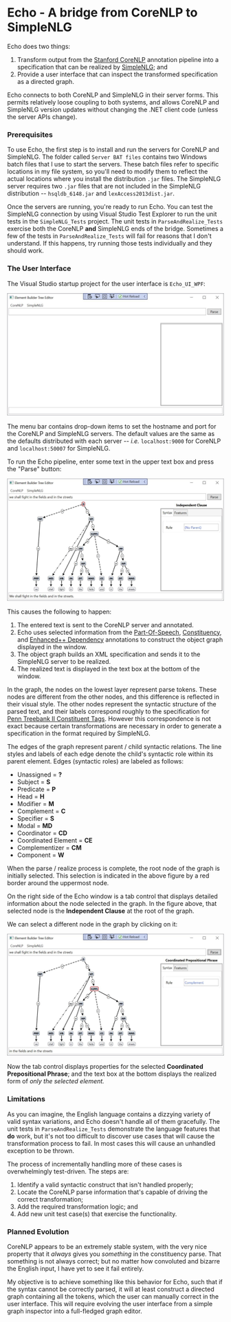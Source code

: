 # Echo - A bridge from CoreNLP to SimpleNLG

Echo does two things:

1.  Transform output from the [Stanford CoreNLP](https://stanfordnlp.github.io/CoreNLP/) annotation pipeline into a specification that can be realized by [SimpleNLG](https://github.com/simplenlg/simplenlg); and
2.  Provide a user interface that can inspect the transformed specification as a directed graph.

Echo connects to both CoreNLP and SimpleNLG in their server forms.  This permits relatively loose coupling to both systems, and allows CoreNLP and SimpleNLG version updates without changing the .NET client code (unless the server APIs change).

### Prerequisites

To use Echo, the first step is to install and run the servers for CoreNLP and SimpleNLG.  The folder called `Server BAT files` contains two Windows batch files that I use to start the servers.  These batch files refer to specific locations in my file system, so you'll need to modify them to reflect the actual locations where you install the distribution `.jar` files.  The SimpleNLG server requires two `.jar` files that are not included in the SimpleNLG distribution -- `hsqldb_6148.jar` and `lexAccess2013dist.jar`.

Once the servers are running, you're ready to run Echo.  You can test the SimpleNLG connection by using Visual Studio Test Explorer to run the unit tests in the `SimpleNLG_Tests` project.  The unit tests in `ParseAndRealize_Tests` exercise both the CoreNLP **and** SimpleNLG ends of the bridge.  Sometimes a few of the tests in `ParseAndRealize_Tests` will fail for reasons that I don't understand.  If this happens, try running those tests individually and they should work.

### The User Interface

The Visual Studio startup project for the user interface is `Echo_UI_WPF`:

![Image of Echo WPF Window](/docs/images/EmptyWindow.jpg)

The menu bar contains drop-down items to set the hostname and port for the CoreNLP and SimpleNLG servers.  The default values are the same as the defaults distributed with each server -- *i.e.* `localhost:9000` for CoreNLP and `localhost:50007` for SimpleNLG.

To run the Echo pipeline, enter some text in the upper text box and press the "Parse" button:

![Image of parsed and realized sentence](/docs/images/ParsedAndRealizedRootSelected.jpg)

This causes the following to happen:

1.  The entered text is sent to the CoreNLP server and annotated.  
2.  Echo uses selected information from the [Part-Of-Speech](https://stanfordnlp.github.io/CoreNLP/pos.html), [Constituency](https://stanfordnlp.github.io/CoreNLP/parse.html), and [Enhanced++ Dependency](https://universaldependencies.org/u/dep/index.html) annotations to construct the object graph displayed in the window.
3.  The object graph builds an XML specification and sends it to the SimpleNLG server to be realized.
4.  The realized text is displayed in the text box at the bottom of the window.

In the graph, the nodes on the lowest layer represent parse tokens.  These nodes are different from the other nodes, and this difference is reflected in their visual style.  The other nodes represent the syntactic structure of the parsed text, and their labels correspond roughly to the specification for [Penn Treebank II Constituent Tags](http://www.surdeanu.info/mihai/teaching/ista555-fall13/readings/PennTreebankConstituents.html).  However this correspondence is not exact because certain transformations are necessary in order to generate a specification in the format required by SimpleNLG.

The edges of the graph represent parent / child syntactic relations.  The line styles and labels of each edge denote the child's syntactic role within its parent element.  Edges (syntactic roles) are labeled as follows:

* Unassigned = **?**
* Subject = **S**
* Predicate = **P**
* Head = **H**
* Modifier = **M**
* Complement = **C**
* Specifier = **S**
* Modal = **MD**
* Coordinator = **CD**
* Coordinated Element = **CE**
* Complementizer = **CM**
* Component = **W**

When the parse / realize process is complete, the root node of the graph is initially selected.  This selection is indicated in the above figure by a red border around the uppermost node.

On the right side of the Echo window is a tab control that displays detailed information about the node selected in the graph.  In the figure above, that selected node is the **Independent Clause** at the root of the graph.

We can select a different node in the graph by clicking on it:

![Image of selected coordinated prepositional phrase](/docs/images/ParsedAndRealizedCPPSelected.jpg)

Now the tab control displays properties for the selected **Coordinated Prepositional Phrase**; and the text box at the bottom displays the realized form of *only the selected element.*

### Limitations

As you can imagine, the English language contains a dizzying variety of valid syntax variations, and Echo doesn't handle all of them gracefully.  The unit tests in `ParseAndRealize_Tests` demonstrate the language features that **do** work, but it's not too difficult to discover use cases that will cause the transformation process to fail.  In most cases this will cause an unhandled exception to be thrown.

The process of incrementally handling more of these cases is overwhelmingly test-driven.  The steps are:

1. Identify a valid syntactic construct that isn't handled properly;
2. Locate the CoreNLP parse information that's capable of driving the correct transformation;
3. Add the required transformation logic; and
4. Add new unit test case(s) that exercise the functionality.

### Planned Evolution

CoreNLP appears to be an extremely stable system, with the very nice property that it *always* gives you *something* in the constituency parse.  That something is not always correct; but no matter how convoluted and bizarre the English input, I have yet to see it fail entirely.

My objective is to achieve something like this behavior for Echo, such that if the syntax cannot be correctly parsed, it will at least construct a directed graph containing all the tokens, which the user can manually correct in the user interface.  This will require evolving the user interface from a simple graph inspector into a full-fledged graph editor.
